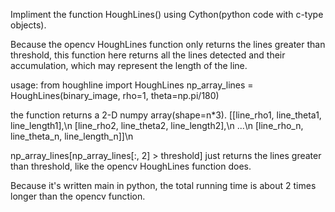 Impliment the function HoughLines() using Cython(python code with c-type objects).

Because the opencv HoughLines function only returns the lines greater than threshold, this function here returns all the lines 
detected and their accumulation, which may represent the length of the line.

usage:
from houghline import HoughLines
np_array_lines = HoughLines(binary_image, rho=1, theta=np.pi/180)

the function returns a 2-D numpy array(shape=n*3).
[[line_rho1, line_theta1, line_length1],\n
 [line_rho2, line_theta2, line_length2],\n
 ...\n
 [line_rho_n, line_theta_n, line_length_n]]\n
 
np_array_lines[np_array_lines[:, 2] > threshold] just returns the lines greater than threshold, like the opencv HoughLines
function does.

Because it's written main in python, the total running time is about 2 times longer than the opencv function.
